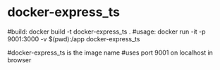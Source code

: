 # docker-express_ts

#build: docker build -t docker-express_ts .
#usage: docker run -it -p 9001:3000 -v $(pwd):/app docker-express_ts

#docker-express_ts is the image name
#uses port 9001 on localhost in browser